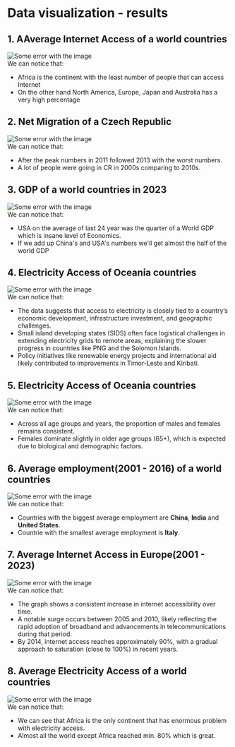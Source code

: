 # Data visualization - results

## 1. AAverage Internet Access of a world countries
![Some error with the image](/results/img/1.png) <br>
We can notice that:
- Africa is the continent with the least number of people that can access Internet
- On the other hand North America, Europe, Japan and Australia has a very high percentage

## 2. Net Migration of a Czech Republic 
![Some error with the image](/results/img/2.png) <br>
We can notice that:
- After the peak numbers in 2011 followed 2013 with the worst numbers.
- A lot of people were going in CR in 2000s comparing to 2010s.


## 3. GDP of a world countries in 2023
![Some error with the image](/results/img/3.png) <br>
We can notice that:
- USA on the average of last 24 year was the quarter of a World GDP which is insane level of Economics.
- If we add up China's and USA's numbers we'll get almost the half of the world GDP

## 4. Electricity Access of Oceania countries
![Some error with the image](/results/img/4.png) <br>
We can notice that:
- The data suggests that access to electricity is closely tied to a country’s economic development, infrastructure investment, and geographic challenges.
- Small island developing states (SIDS) often face logistical challenges in extending electricity grids to remote areas, explaining the slower progress in countries like PNG and the Solomon Islands.
- Policy initiatives like renewable energy projects and international aid likely contributed to improvements in Timor-Leste and Kiribati.

## 5. Electricity Access of Oceania countries
![Some error with the image](/results/img/5.png) <br>
We can notice that:
- Across all age groups and years, the proportion of males and females remains consistent.
- Females dominate slightly in older age groups (65+), which is expected due to biological and demographic factors.

## 6. Average employment(2001 - 2016) of a world countries
![Some error with the image](/results/img/6.png) <br>
We can notice that:
- Countries with the biggest average employment are **China**, **India** and **United States**.
- Countrie with the smallest average employment is **Italy**.

## 7. Average Internet Access in Europe(2001 - 2023)
![Some error with the image](/results/img/7.png) <br>
We can notice that:
- The graph shows a consistent increase in internet accessibility over time.
- A notable surge occurs between 2005 and 2010, likely reflecting the rapid adoption of broadband and advancements in telecommunications during that period.
- By 2014, internet access reaches approximately 90%, with a gradual approach to saturation (close to 100%) in recent years.

## 8. Average Electricity Access of a world countries
![Some error with the image](/results/img/8.png) <br>
We can notice that:
- We can see that Africa is the only continent that has enormous problem with electricity access.
- Almost all the world except Africa reached min. 80% which is great.
